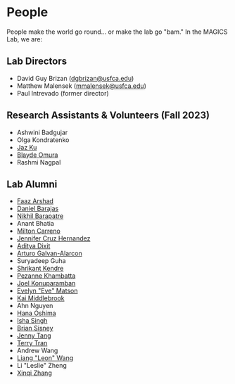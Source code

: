 # People

People make the world go round... or make the lab go "bam." In the MAGICS Lab, we are:

## Lab Directors

* David Guy Brizan (dgbrizan@usfca.edu)
* Matthew Malensek (mmalensek@usfca.edu)
* Paul Intrevado (former director)

## Research Assistants & Volunteers (Fall 2023)


* Ashwini Badgujar
* Olga Kondratenko
* [Jaz Ku](https://www.linkedin.com/in/jaz-samantha-ku/)
* [Blayde Omura](https://blaydeomura.com/)
* Rashmi Nagpal



## Lab Alumni

* [Faaz Arshad](https://scholar.google.com/citations?user=FmNY5gEAAAAJ)
* [Daniel Barajas](https://www.linkedin.com/in/djbarajas/)
* [Nikhil Barapatre](https://www.linkedin.com/in/nikhilbarapatre/)
* Anant Bhatia
* [Milton Carreno](https://www.linkedin.com/in/milton-carreno-0078b3166/)
* [Jennifer Cruz Hernandez](https://www.linkedin.com/in/jjcruzhernandez/)
* [Aditya Dixit](https://www.linkedin.com/in/adidix/)
* [Arturo Galvan-Alarcon](https://www.linkedin.com/in/agalvanalarcon/)
* Suryadeep Guha
* [Shrikant Kendre](https://www.linkedin.com/in/skendre/)
* [Pezanne Khambatta](https://www.linkedin.com/in/pezanne/)
* [Joel Konuparamban](https://www.linkedin.com/in/joel-konuparamban/)
* [Evelyn "Eve" Matson](https://www.linkedin.com/in/evelyn-matson-a19a3716a/)
* [Kai Middlebrook](https://www.linkedin.com/in/kaimiddlebrook/)
* Ahn Nguyen
* [Hana Oshima](https://www.linkedin.com/in/hana-oshima-494076163/)
* [Isha Singh](https://www.linkedin.com/in/isingh4/)
* [Brian Sisney](https://www.linkedin.com/in/briansisney)
* [Jenny Tang](https://www.linkedin.com/in/jennytang1224/)
* [Terry Tran](https://www.linkedin.com/in/terry-tt-tran/)
* Andrew Wang
* [Liang "Leon" Wang](https://www.linkedin.com/in/liang-leon-wang/)
* Li "Leslie" Zheng
* [Xinqi Zhang](https://www.linkedin.com/in/xinqi-zhang-829044179/)
